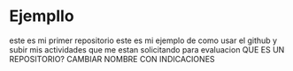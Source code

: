 # Ejempllo
este es mi primer repositorio 
este es mi ejemplo de como usar el github y subir mis actividades que me estan solicitando para  evaluacion
QUE ES UN REPOSITORIO?
CAMBIAR NOMBRE CON INDICACIONES 
